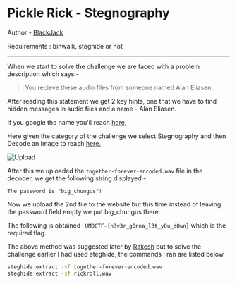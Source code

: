 # Pickle Rick - Stegnography
Author - [BlackJack](http://github.com/Mannan-Goyal)

Requirements : binwalk, steghide or not

---
When we start to solve the challenge we are faced with a problem description which says -

> You recieve these audio files from someone named Alan Eliasen.

After reading this statement we get 2 key hints, one that we have to find hidden messages in audio files and a name - Alan Eliasen.

If you google the name you'll reach [here.](https://futureboy.us/)

Here given the category of the challenge we select Stegnography and then Decode an Image to reach [here.](https://futureboy.us/stegano/)

![Upload](https://i.imgur.com/m3xP0kS.png)

After this we uploaded the ```together-forever-encoded.wav``` file in the decoder, we get the following string displayed -

```The password is "big_chungus"!```

Now we upload the 2nd file to the website but this time instead of leaving the password field empty we put big_chungus there.

The following is obtained- 
```UMDCTF-{n3v3r_g0nna_l3t_y0u_d0wn}```
which is the required flag.

The above method was suggested later by [Rakesh](https://github.com/Rakesh1772) but to solve the challenge earlier I had used steghide, the commands I ran are listed below

```bash
steghide extract -sf together-forever-encoded.wav
steghide extract -sf rickroll.wav
```
